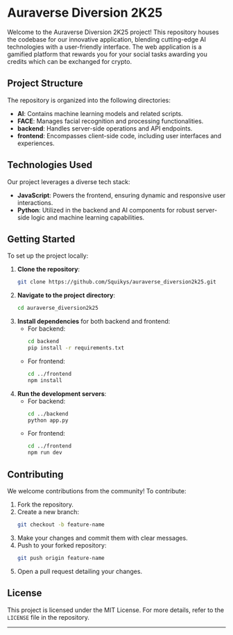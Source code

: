 # Auraverse Diversion 2K25

Welcome to the Auraverse Diversion 2K25 project! This repository houses the codebase for our innovative application, blending cutting-edge AI technologies with a user-friendly interface.
The web application is a gamified platform that rewards you for your social tasks awarding you credits which can be exchanged for crypto.

## Project Structure

The repository is organized into the following directories:

- **AI**: Contains machine learning models and related scripts.
- **FACE**: Manages facial recognition and processing functionalities.
- **backend**: Handles server-side operations and API endpoints.
- **frontend**: Encompasses client-side code, including user interfaces and experiences.

## Technologies Used

Our project leverages a diverse tech stack:

- **JavaScript**: Powers the frontend, ensuring dynamic and responsive user interactions.
- **Python**: Utilized in the backend and AI components for robust server-side logic and machine learning capabilities.

## Getting Started

To set up the project locally:

1. **Clone the repository**:
   ```bash
   git clone https://github.com/Squikys/auraverse_diversion2k25.git
   ```
2. **Navigate to the project directory**:
   ```bash
   cd auraverse_diversion2k25
   ```
3. **Install dependencies** for both backend and frontend:
   - For backend:
     ```bash
     cd backend
     pip install -r requirements.txt
     ```
   - For frontend:
     ```bash
     cd ../frontend
     npm install
     ```
4. **Run the development servers**:
   - For backend:
     ```bash
     cd ../backend
     python app.py
     ```
   - For frontend:
     ```bash
     cd ../frontend
     npm run dev
     ```

## Contributing

We welcome contributions from the community! To contribute:

1. Fork the repository.
2. Create a new branch:
   ```bash
   git checkout -b feature-name
   ```
3. Make your changes and commit them with clear messages.
4. Push to your forked repository:
   ```bash
   git push origin feature-name
   ```
5. Open a pull request detailing your changes.

## License

This project is licensed under the MIT License. For more details, refer to the `LICENSE` file in the repository.

---
